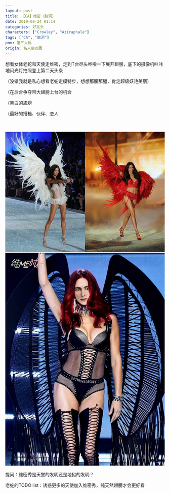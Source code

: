 ```yaml
---
layout: post
title: 【CA】维密（脑洞）
date: 2019-08-24 01:14
categories: 好兆头
characters: ["Crowley", "Aziraphale"]
tags: ["CA", "脑洞"]
pov: 第三人称
origin: 名人朋友圈
---
```


想看女体老蛇和天使走维密，走到T台尽头哗啦一下展开翅膀，底下的摄像机咔咔地闪光灯拍照登上第二天头条

（没错我就是私心想看老蛇走模特步，想想那腰那腿，肯定超级妖艳美丽）

（在后台争夺带大翅膀上台的机会

（黑白的翅膀

（最好的搭档、伙伴、恋人

<br><br>
![](https://raw.githubusercontent.com/junesirius/junesirius.github.io/master/assets/images/mrpyq/2019-08-24-CA-Victorias-secret-1.jpg)
<br>
![](https://raw.githubusercontent.com/junesirius/junesirius.github.io/master/assets/images/mrpyq/2019-08-24-CA-Victorias-secret-2.jpg)


提问：维密秀是天堂的发明还是地狱的发明？

老蛇的TODO list：诱惑更多的天使加入维密秀，纯天然翅膀才会更好看
